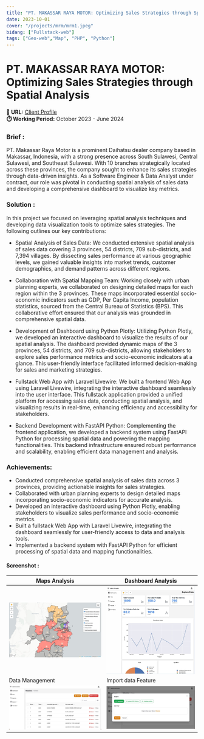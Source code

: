 ```yaml
---
title: "PT. MAKASSAR RAYA MOTOR: Optimizing Sales Strategies through Spatial Analysis"
date: 2023-10-01
cover: "/projects/mrm/mrm1.jpeg"
bidang: ["Fullstack-web"]
tags: ["Geo-web","Map", "PHP", "Python"]
---
```


# PT. MAKASSAR RAYA MOTOR: Optimizing Sales Strategies through Spatial Analysis

**🔗 URL:** [Client Profile](https://daihatsumrm.co.id/) <br> 
**⏱️ Working Period:** October 2023 - June 2024 <br> 

### Brief :
PT. Makassar Raya Motor is a prominent Daihatsu dealer company based in Makassar, Indonesia, with a strong presence across South Sulawesi, Central Sulawesi, and Southeast Sulawesi. With 10 branches strategically located across these provinces, the company sought to enhance its sales strategies through data-driven insights. As a Software Engineer & Data Analyst under contract, our role was pivotal in conducting spatial analysis of sales data and developing a comprehensive dashboard to visualize key metrics.

### Solution :
In this project we focused on leveraging spatial analysis techniques and developing data visualization tools to optimize sales strategies. The following outlines our key contributions:

- Spatial Analysis of Sales Data: We conducted extensive spatial analysis of sales data covering 3 provinces, 54 districts, 709 sub-districts, and 7,394 villages. By dissecting sales performance at various geographic levels, we gained valuable insights into market trends, customer demographics, and demand patterns across different regions.

- Collaboration with Spatial Mapping Team: Working closely with urban planning experts, we collaborated on designing detailed maps for each region within the 3 provinces. These maps incorporated essential socio-economic indicators such as GDP, Per Capita Income, population statistics, sourced from the Central Bureau of Statistics (BPS). This collaborative effort ensured that our analysis was grounded in comprehensive spatial data.

- Development of Dashboard using Python Plotly: Utilizing Python Plotly, we developed an interactive dashboard to visualize the results of our spatial analysis. The dashboard provided dynamic maps of the 3 provinces, 54 districts, and 709 sub-districts, allowing stakeholders to explore sales performance metrics and socio-economic indicators at a glance. This user-friendly interface facilitated informed decision-making for sales and marketing strategies.

- Fullstack Web App with Laravel Livewire: We built a frontend Web App using Laravel Livewire, integrating the interactive dashboard seamlessly into the user interface. This fullstack application provided a unified platform for accessing sales data, conducting spatial analysis, and visualizing results in real-time, enhancing efficiency and accessibility for stakeholders.

- Backend Development with FastAPI Python: Complementing the frontend application, we developed a backend system using FastAPI Python for processing spatial data and powering the mapping functionalities. This backend infrastructure ensured robust performance and scalability, enabling efficient data management and analysis.


### Achievements:
- Conducted comprehensive spatial analysis of sales data across 3 provinces, providing actionable insights for sales strategies.
- Collaborated with urban planning experts to design detailed maps incorporating socio-economic indicators for accurate analysis.
- Developed an interactive dashboard using Python Plotly, enabling stakeholders to visualize sales performance and socio-economic metrics.
- Built a fullstack Web App with Laravel Livewire, integrating the dashboard seamlessly for user-friendly access to data and analysis tools.
- Implemented a backend system with FastAPI Python for efficient processing of spatial data and mapping functionalities.



#### Screenshot :
| Maps Analysis       | Dashboard Analysis       |
| -------------- | -------------- |
| ![/projects/mrm/mrm1.jpeg](/projects/mrm/mrm1.jpeg) | ![/projects/mrm/mrm3.jpeg](/projects/mrm/mrm3.jpeg) |
| Data Management       | Import data Feature       |
| ![/projects/mrm/mrm2.jpeg](/projects/mrm/mrm2.jpeg) | ![/projects/mrm/mrm4.jpeg](/projects/mrm/mrm4.jpeg) |